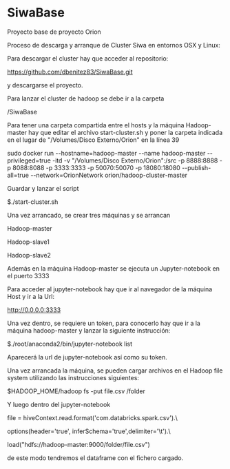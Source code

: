# SiwaBase
Proyecto base de proyecto Orion

Proceso de descarga y arranque de Cluster Siwa en entornos OSX y Linux:

Para descargar el cluster hay que acceder al repositorio:

https://github.com/dbenitez83/SiwaBase.git

y descargarse el proyecto.

Para lanzar el cluster de hadoop se debe ir a la carpeta 

 

/SiwaBase


Para tener una carpeta compartida entre el hosts y la máquina Hadoop-master hay que editar el archivo start-cluster.sh y poner la carpeta indicada en el lugar de "/Volumes/Disco Externo/Orion" en la línea 39


sudo docker run --hostname=hadoop-master --name hadoop-master --privileged=true -itd -v "/Volumes/Disco Externo/Orion":/src -p 8888:8888 -p 8088:8088 -p 3333:3333 -p 50070:50070 -p 18080:18080 --publish-all=true --network=OrionNetwork  orion/hadoop-cluster-master

Guardar y lanzar el script

$./start-cluster.sh

Una vez arrancado, se crear tres máquinas y se arrancan

Hadoop-master

Hadoop-slave1

Hadoop-slave2

Además en la máquina Hadoop-master se ejecuta un Jupyter-notebook en el puerto 3333

Para acceder al jupyter-notebook hay que ir al navegador de la máquina Host y ir a la Url:

http://0.0.0.0:3333

Una vez dentro, se requiere un token, para conocerlo hay que ir a la máquina hadoop-master y lanzar la siguiente instrucción:

$./root/anaconda2/bin/jupyter-notebook list

Aparecerá la url de jupyter-notebook así como su token.


Una vez arrancada la máquina, se pueden cargar archivos en el Hadoop file system utilizando las instrucciones siguientes:

$HADOOP_HOME/hadoop fs -put file.csv /folder

Y luego dentro del jupyter-notebook

file = hiveContext.read.format('com.databricks.spark.csv').\

options(header='true', inferSchema='true',delimiter='\t').\

load("hdfs://hadoop-master:9000/folder/file.csv")

de este modo tendremos el dataframe con el fichero cargado.
